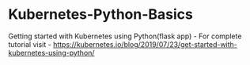 # Kubernetes-Python-Basics
Getting started with Kubernetes using Python(flask app) - For complete tutorial visit - https://kubernetes.io/blog/2019/07/23/get-started-with-kubernetes-using-python/
